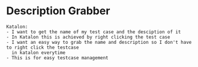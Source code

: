 # Description Grabber
    Katalon:
    - I want to get the name of my test case and the desciption of it
    - In Katalon this is achieved by right clicking the test case 
    - I want an easy way to grab the name and description so I don't have to right click the testcase 
      in katalon everytime
    - This is for easy testcase management